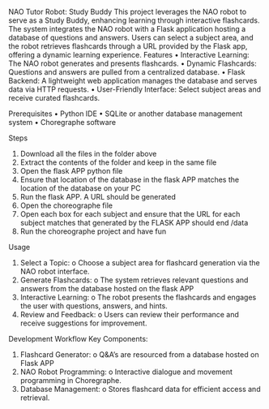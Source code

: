 NAO Tutor Robot: Study Buddy
This project leverages the NAO robot to serve as a Study Buddy, enhancing learning through interactive flashcards. The system integrates the NAO robot with a Flask application hosting a database of questions and answers. Users can select a subject area, and the robot retrieves flashcards through a URL provided by the Flask app, offering a dynamic learning experience.
Features
•	Interactive Learning: The NAO robot generates and presents flashcards.
•	Dynamic Flashcards: Questions and answers are pulled from a centralized database.
•	Flask Backend: A lightweight web application manages the database and serves data via HTTP requests.
•	User-Friendly Interface: Select subject areas and receive curated flashcards.

Prerequisites
•	Python IDE
•	SQLite or another database management system
•	Choregraphe software


Steps
1.	Download all the files in the folder above
2.	Extract the contents of the folder and keep in the same file
3.	Open the flask APP python file
4.	Ensure that location of the database in the flask APP matches the location of the database on your PC
5.	Run the flask APP. A URL should be generated 
6.	Open the choreographe file
7.	Open each box for each subject and ensure that the URL for each subject matches that generated by the FLASK APP should end  /data
8.	Run the choreographe project and have fun

Usage
1.	Select a Topic:
o	Choose a subject area for flashcard generation via the NAO robot interface.
2.	Generate Flashcards:
o	The system retrieves relevant questions and answers from the database hosted on the flask APP 
3.	Interactive Learning:
o	The robot presents the flashcards and engages the user with questions, answers, and hints.
4.	Review and Feedback:
o	Users can review their performance and receive suggestions for improvement.


Development Workflow
Key Components:
1.	Flashcard Generator:
o	Q&A’s are resourced from a database hosted on Flask APP
2.	NAO Robot Programming:
o	Interactive dialogue and movement programming in Choregraphe.
3.	Database Management:
o	Stores flashcard data for efficient access and retrieval.


